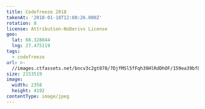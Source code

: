 ```yaml
---
title: Codefreeze 2018
takenAt: '2018-01-18T12:08:26.000Z'
rotation: 0
license: Attribution-NoDerivs License
geo:
  lat: 68.328844
  lng: 27.475119
tags:
  - codefreeze
url: >-
  //images.ctfassets.net/bncv3c2gt878/7DjfMSl5fFqh39HlRdDhOF/159ea39bf85123a6fdea3b84a363b812/codefreeze-2018_25929163608_o
size: 2153519
image:
  width: 2358
  height: 4192
contentType: image/jpeg
---
```


